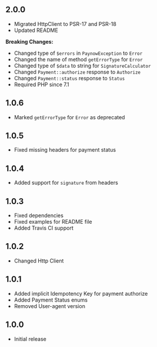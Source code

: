 ## 2.0.0
- Migrated HttpClient to PSR-17 and PSR-18
- Updated README

**Breaking Changes:**
- Changed type of `$errors` in `PaynowException` to `Error`
- Changed the name of method `getErrorType` for `Error`
- Changed type of `$data` to string for `SignatureCalculator`
- Changed `Payment::authorize` response to `Authorize`
- Changed `Payment::status` response to `Status`
- Required PHP since 7.1

## 1.0.6
- Marked `getErrorType` for `Error` as deprecated

## 1.0.5
- Fixed missing headers for payment status

## 1.0.4
- Added support for `signature` from headers

## 1.0.3
- Fixed dependencies
- Fixed examples for README file
- Added Travis CI support

## 1.0.2
- Changed Http Client

## 1.0.1
- Added implicit Idempotency Key for payment authorize
- Added Payment Status enums
- Removed User-agent version

## 1.0.0
- Initial release